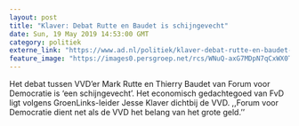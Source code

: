 ```yaml
---
layout: post
title: "Klaver: Debat Rutte en Baudet is schijngevecht"
date: Sun, 19 May 2019 14:53:00 GMT
category: politiek
externe_link: "https://www.ad.nl/politiek/klaver-debat-rutte-en-baudet-is-schijngevecht~aebd833f/"
feature_image: "https://images0.persgroep.net/rcs/WNuQ-axG7MDpN7qCxWX0Tk9ON04/diocontent/140905545/_fitwidth/400/?appId=21791a8992982cd8da851550a453bd7f&quality=0.7"
---
```


Het debat tussen VVD’er Mark Rutte en Thierry Baudet van Forum voor Democratie is ‘een schijngevecht’. Het economisch gedachtegoed van FvD ligt volgens GroenLinks-leider Jesse Klaver dichtbij de VVD. ,,Forum voor Democratie dient net als de VVD het belang van het grote geld.’’
